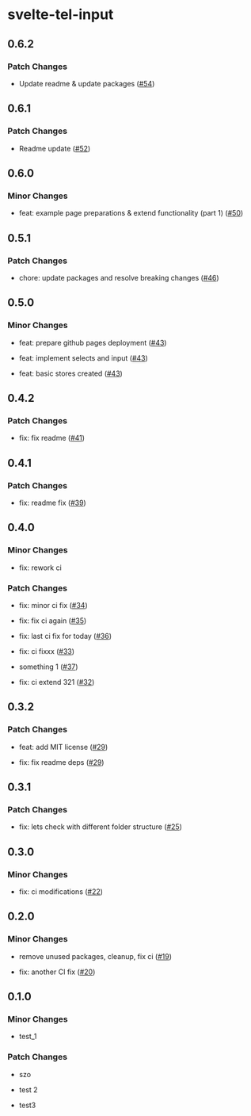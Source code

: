 # svelte-tel-input

## 0.6.2

### Patch Changes

- Update readme & update packages ([#54](https://github.com/gyurielf/svelte-tel-input/pull/54))

## 0.6.1

### Patch Changes

- Readme update ([#52](https://github.com/gyurielf/svelte-tel-input/pull/52))

## 0.6.0

### Minor Changes

- feat: example page preparations & extend functionality (part 1) ([#50](https://github.com/gyurielf/svelte-tel-input/pull/50))

## 0.5.1

### Patch Changes

- chore: update packages and resolve breaking changes ([#46](https://github.com/gyurielf/svelte-tel-input/pull/46))

## 0.5.0

### Minor Changes

- feat: prepare github pages deployment ([#43](https://github.com/gyurielf/svelte-tel-input/pull/43))

* feat: implement selects and input ([#43](https://github.com/gyurielf/svelte-tel-input/pull/43))

- feat: basic stores created ([#43](https://github.com/gyurielf/svelte-tel-input/pull/43))

## 0.4.2

### Patch Changes

- fix: fix readme ([#41](https://github.com/gyurielf/svelte-tel-input/pull/41))

## 0.4.1

### Patch Changes

- fix: readme fix ([#39](https://github.com/gyurielf/svelte-tel-input/pull/39))

## 0.4.0

### Minor Changes

- fix: rework ci

### Patch Changes

- fix: minor ci fix ([#34](https://github.com/gyurielf/svelte-tel-input/pull/34))

* fix: fix ci again ([#35](https://github.com/gyurielf/svelte-tel-input/pull/35))

- fix: last ci fix for today ([#36](https://github.com/gyurielf/svelte-tel-input/pull/36))

* fix: ci fixxx ([#33](https://github.com/gyurielf/svelte-tel-input/pull/33))

- something 1 ([#37](https://github.com/gyurielf/svelte-tel-input/pull/37))

* fix: ci extend 321 ([#32](https://github.com/gyurielf/svelte-tel-input/pull/32))

## 0.3.2

### Patch Changes

- feat: add MIT license ([#29](https://github.com/gyurielf/svelte-tel-input/pull/29))

* fix: fix readme deps ([#29](https://github.com/gyurielf/svelte-tel-input/pull/29))

## 0.3.1

### Patch Changes

- fix: lets check with different folder structure ([#25](https://github.com/gyurielf/svelte-tel-input/pull/25))

## 0.3.0

### Minor Changes

- fix: ci modifications ([#22](https://github.com/gyurielf/svelte-tel-input/pull/22))

## 0.2.0

### Minor Changes

- remove unused packages, cleanup, fix ci ([#19](https://github.com/gyurielf/svelte-tel-input/pull/19))

* fix: another CI fix ([#20](https://github.com/gyurielf/svelte-tel-input/pull/20))

## 0.1.0

### Minor Changes

- test_1

### Patch Changes

- szo

* test 2

- test3
